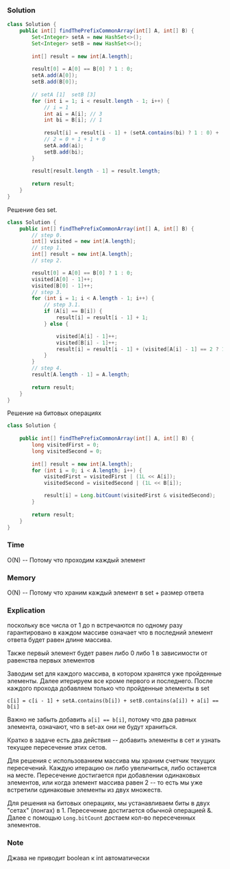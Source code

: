 ### Solution
```java
class Solution {
    public int[] findThePrefixCommonArray(int[] A, int[] B) {
        Set<Integer> setA = new HashSet<>();
        Set<Integer> setB = new HashSet<>();
        
        int[] result = new int[A.length];
        
        result[0] = A[0] == B[0] ? 1 : 0;
        setA.add(A[0]);
        setB.add(B[0]);
        
        // setA [1]  setB [3]
        for (int i = 1; i < result.length - 1; i++) {
            // i = 1
            int ai = A[i]; // 3
            int bi = B[i]; // 1
            
            result[i] = result[i - 1] + (setA.contains(bi) ? 1 : 0) + (setB.contains(ai) ? 1 : 0) + (ai == bi ? 1 : 0);
            // 2 = 0 + 1 + 1 + 0
            setA.add(ai);
            setB.add(bi);
        }
        
        result[result.length - 1] = result.length;
        
        return result;
    }
}
```
Решение без set.
```java
class Solution {
    public int[] findThePrefixCommonArray(int[] A, int[] B) {
        // step 0.
        int[] visited = new int[A.length];
        // step 1.
        int[] result = new int[A.length];
        // step 2.

        result[0] = A[0] == B[0] ? 1 : 0; 
        visited[A[0] - 1]++; 
        visited[B[0] - 1]++; 
        // step 3.
        for (int i = 1; i < A.length - 1; i++) {
            // step 3.1.
            if (A[i] == B[i]) {
                result[i] = result[i - 1] + 1;
            } else {

                visited[A[i] - 1]++;
                visited[B[i] - 1]++;
                result[i] = result[i - 1] + (visited[A[i] - 1] == 2 ? 1 : 0) + (visited[B[i] - 1] == 2 ? 1 : 0);
            }
        }
        // step 4.
        result[A.length - 1] = A.length;
        
        return result;
    }
}
```
Решение на битовых операциях
```java
class Solution {
    
    public int[] findThePrefixCommonArray(int[] A, int[] B) {
        long visitedFirst = 0;
        long visitedSecond = 0;
        
        int[] result = new int[A.length];
        for (int i = 0; i < A.length; i++) {
            visitedFirst = visitedFirst | (1L << A[i]);
            visitedSecond = visitedSecond | (1L << B[i]);

            result[i] = Long.bitCount(visitedFirst & visitedSecond);
        }
        
        return result;
    }
}
```
### Time
O(N) -- Потому что проходим каждый элемент
### Memory
O(N) -- Потому что храним каждый элемент в set + размер ответа
### Explication
поскольку все числа от 1 до n встречаются по одному разу гарантировано в каждом массиве
означает что в последний элемент ответа будет равен длине массива.

Также первый элемент будет равен либо 0 либо 1 в зависимости от равенства первых элементов

Заводим set для каждого массива, в котором хранятся уже пройденные элементы.
Далее итерируем все кроме первого и последнего. После каждого прохода добавляем только что пройденные элементы в set 

```c[i] = c[i - 1] + setA.contains(b[i]) + setB.contains(a[i]) + a[i] == b[i]```

Важно не забыть добавить ```a[i] == b[i]```, потому что два равных элемента, означают, что в 
set-ах они не будут храниться.

Кратко в задаче есть два действия -- добавить элементы в сет и узнать текущее пересечение этих сетов.

Для решения с использованием массива мы храним счетчик текущих пересечений. Каждую итерацию он либо увеличиться, 
либо останется на месте. Пересечение достигается при добавлении одинаковых элементов, или когда элемент массива 
равен 2 -- то есть мы уже встретили одинаковые элементы из двух множеств.

Для решения на битовых операциях, мы устанавливаем биты в двух "сетах" (лонгах) в 1.
Пересечение достигается обычной операцией &. Далее с помощью `Long.bitCount` достаем кол-во
пересеченных элементов.

### Note
Джава не приводит boolean к int автоматически